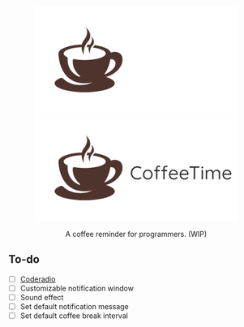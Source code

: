 <p align="center">
    <img src="https://github.com/cycool29/CoffeeTime/raw/master/src/proglogo-in-dark-theme.png#gh-dark-mode-only"/> 
    <img src="https://github.com/cycool29/CoffeeTime/raw/master/src/proglogo-in-light-theme.png#gh-light-mode-only"/>
    <p align='center'>A coffee reminder for programmers. (WIP)</p>
</p>



## To-do
- [ ] [Coderadio](https://coderadio.freecodecamp.org/)
- [ ] Customizable notification window 
- [ ] Sound effect
- [ ] Set default notification message
- [ ] Set default coffee break interval